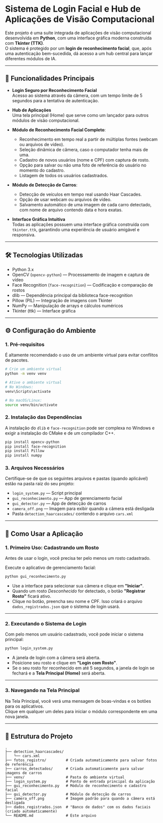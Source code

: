 
# Sistema de Login Facial e Hub de Aplicações de Visão Computacional

Este projeto é uma suíte integrada de aplicações de visão computacional desenvolvida em **Python**, com uma interface gráfica moderna construída com **Tkinter (TTK)**.  
O sistema é protegido por um **login de reconhecimento facial**, que, após uma autenticação bem-sucedida, dá acesso a um hub central para lançar diferentes módulos de IA.

---

## 🚀 Funcionalidades Principais

- **Login Seguro por Reconhecimento Facial**  
  Acesso ao sistema através da câmera, com um tempo limite de 5 segundos para a tentativa de autenticação.

- **Hub de Aplicações**  
  Uma tela principal (Home) que serve como um lançador para outros módulos de visão computacional.

- **Módulo de Reconhecimento Facial Completo**:
  - Reconhecimento em tempo real a partir de múltiplas fontes (webcam ou arquivos de vídeo).
  - Seleção dinâmica de câmera, caso o computador tenha mais de uma.
  - Cadastro de novos usuários (nome e CPF) com captura de rosto.
  - Opção para salvar ou não uma foto de referência do usuário no momento do cadastro.
  - Listagem de todos os usuários cadastrados.

- **Módulo de Detecção de Carros**:
  - Detecção de veículos em tempo real usando Haar Cascades.
  - Opção de usar webcam ou arquivos de vídeo.
  - Salvamento automático de uma imagem de cada carro detectado, com nome de arquivo contendo data e hora exatas.

- **Interface Gráfica Intuitiva**  
  Todas as aplicações possuem uma interface gráfica construída com `tkinter.ttk`, garantindo uma experiência de usuário amigável e responsiva.

---

## 🛠️ Tecnologias Utilizadas

- Python 3.x  
- OpenCV (`opencv-python`) — Processamento de imagem e captura de vídeo  
- Face Recognition (`face-recognition`) — Codificação e comparação de rostos  
- dlib — Dependência principal da biblioteca face-recognition  
- Pillow (PIL) — Integração de imagens com Tkinter  
- NumPy — Manipulação de arrays e cálculos numéricos  
- Tkinter (ttk) — Interface gráfica  

---

## ⚙️ Configuração do Ambiente

### 1. Pré-requisitos

É altamente recomendado o uso de um ambiente virtual para evitar conflitos de pacotes.

```bash
# Crie um ambiente virtual
python -m venv venv

# Ative o ambiente virtual
# No Windows:
venv\Scripts\activate

# No macOS/Linux:
source venv/bin/activate
```

### 2. Instalação das Dependências

A instalação do `dlib` e `face-recognition` pode ser complexa no Windows e exigir a instalação do CMake e de um compilador C++.

```bash
pip install opencv-python
pip install face-recognition
pip install Pillow
pip install numpy
```

### 3. Arquivos Necessários

Certifique-se de que os seguintes arquivos e pastas (quando aplicável) estão na pasta raiz do seu projeto:

- `login_system.py` — Script principal  
- `gui_reconhecimento.py` — App de gerenciamento facial  
- `gui_detector.py` — App de detecção de carros  
- `camera_off.png` — Imagem para exibir quando a câmera está desligada  
- Pasta `detection_haarcascades/` contendo o arquivo `cars.xml`

---

## 🚀 Como Usar a Aplicação

### 1. Primeiro Uso: Cadastrando um Rosto

Antes de usar o login, você precisa ter pelo menos um rosto cadastrado.

Execute o aplicativo de gerenciamento facial:

```bash
python gui_reconhecimento.py
```

- Use a interface para selecionar sua câmera e clique em **"Iniciar"**.
- Quando um rosto *Desconhecido* for detectado, o botão **"Registrar Rosto"** ficará ativo.
- Clique no botão, preencha seu nome e CPF. Isso criará o arquivo `dados_registrados.json` que o sistema de login usará.

---

### 2. Executando o Sistema de Login

Com pelo menos um usuário cadastrado, você pode iniciar o sistema principal:

```bash
python login_system.py
```

- A janela de login com a câmera será aberta.
- Posicione seu rosto e clique em **"Login com Rosto"**.
- Se o seu rosto for reconhecido em até 5 segundos, a janela de login se fechará e a **Tela Principal (Home)** será aberta.

---

### 3. Navegando na Tela Principal

Na Tela Principal, você verá uma mensagem de boas-vindas e os botões para os aplicativos.  
Clique em qualquer um deles para iniciar o módulo correspondente em uma nova janela.

---

## 📁 Estrutura do Projeto

```
.
├── detection_haarcascades/
│   └── cars.xml
├── fotos_registro/         # Criada automaticamente para salvar fotos de referência
├── carros_detectados/      # Criada automaticamente para salvar imagens de carros
├── venv/                   # Pasta do ambiente virtual
├── login_system.py         # Ponto de entrada principal da aplicação
├── gui_reconhecimento.py   # Módulo de reconhecimento e cadastro facial
├── gui_detector.py         # Módulo de detecção de carros
├── camera_off.png          # Imagem padrão para quando a câmera está desligada
├── dados_registrados.json  # "Banco de dados" com os dados faciais (criado automaticamente)
└── README.md               # Este arquivo
```
